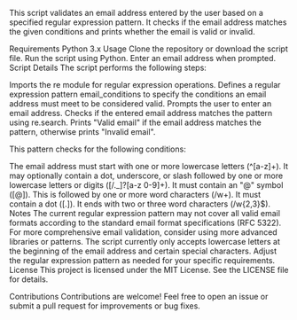 This script validates an email address entered by the user based on a specified regular expression pattern. It checks if the email address matches the given conditions and prints whether the email is valid or invalid.

Requirements
Python 3.x
Usage
Clone the repository or download the script file.
Run the script using Python.
Enter an email address when prompted.
Script Details
The script performs the following steps:

Imports the re module for regular expression operations.
Defines a regular expression pattern email_conditions to specify the conditions an email address must meet to be considered valid.
Prompts the user to enter an email address.
Checks if the entered email address matches the pattern using re.search.
Prints "Valid email" if the email address matches the pattern, otherwise prints "Invalid email".

This pattern checks for the following conditions:

The email address must start with one or more lowercase letters (^[a-z]+).
It may optionally contain a dot, underscore, or slash followed by one or more lowercase letters or digits ([/._]?[a-z 0-9]+).
It must contain an "@" symbol ([@]).
This is followed by one or more word characters (/w+).
It must contain a dot ([.]).
It ends with two or three word characters (/w{2,3}$).
Notes
The current regular expression pattern may not cover all valid email formats according to the standard email format specifications (RFC 5322). For more comprehensive email validation, consider using more advanced libraries or patterns.
The script currently only accepts lowercase letters at the beginning of the email address and certain special characters. Adjust the regular expression pattern as needed for your specific requirements.
License
This project is licensed under the MIT License. See the LICENSE file for details.

Contributions
Contributions are welcome! Feel free to open an issue or submit a pull request for improvements or bug fixes.
